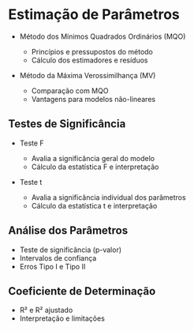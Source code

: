 # Estimação de Parâmetros

- Método dos Mínimos Quadrados Ordinários (MQO)
  - Princípios e pressupostos do método
  - Cálculo dos estimadores e resíduos

- Método da Máxima Verossimilhança (MV)
  - Comparação com MQO
  - Vantagens para modelos não-lineares

## Testes de Significância

- Teste F
  - Avalia a significância geral do modelo
  - Cálculo da estatística F e interpretação

- Teste t
  - Avalia a significância individual dos parâmetros
  - Cálculo da estatística t e interpretação

## Análise dos Parâmetros

- Teste de significância (p-valor)
- Intervalos de confiança
- Erros Tipo I e Tipo II

## Coeficiente de Determinação

- R² e R² ajustado
- Interpretação e limitações

